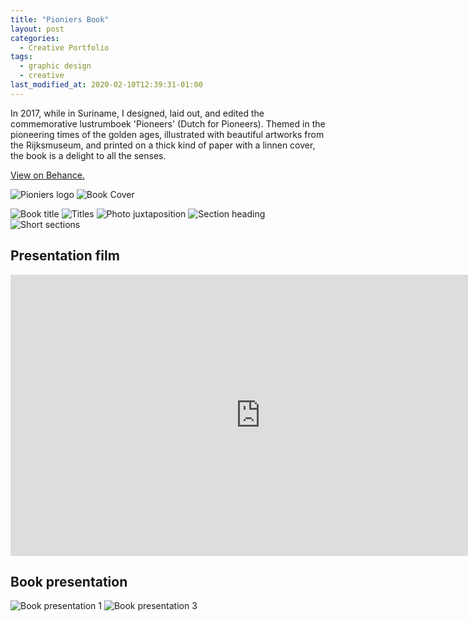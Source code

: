 ```yaml
---
title: "Pioniers Book"
layout: post
categories:
  - Creative Portfolio
tags:
  - graphic design
  - creative
last_modified_at: 2020-02-10T12:39:31-01:00
---
```


In 2017, while in Suriname, I designed, laid out, and edited the commemorative lustrumboek 'Pioneers' (Dutch for Pioneers). Themed in the pioneering times of the golden ages, illustrated with beautiful artworks from the Rijksmuseum, and printed on a thick kind of paper with a linnen cover, the book is a delight to all the senses.

[View on Behance.](https://www.behance.net/gallery/69547299/Pioniers-Book)


![Pioniers logo](https://mir-s3-cdn-cf.behance.net/project_modules/max_1200/4da4c469547299.5b8558a36d9ec.png)
![Book Cover](https://mir-s3-cdn-cf.behance.net/project_modules/fs/23fd6d69547299.5b8558a37709b.jpg)

![Book title](https://mir-s3-cdn-cf.behance.net/project_modules/max_1200/1daf0f69547299.5b8558a15906e.jpg)
![Titles](https://mir-s3-cdn-cf.behance.net/project_modules/max_1200/22d2dc69547299.5b8558a1800eb.jpg)
![Photo juxtaposition](https://mir-s3-cdn-cf.behance.net/project_modules/disp/1be25f69547299.5b8558a1459c4.jpg)
![Section heading](https://mir-s3-cdn-cf.behance.net/project_modules/disp/b81fa569547299.5b8558a14f2f4.jpg)
![Short sections](https://mir-s3-cdn-cf.behance.net/project_modules/disp/24c67969547299.5b8558a176a5f.jpg)

## Presentation film

<iframe src="https://player.vimeo.com/video/170873111?title=0&byline=0&portrait=0" width="800" height="450" frameborder="0" allow="autoplay; fullscreen" allowfullscreen></iframe>

## Book presentation
![Book presentation 1](https://mir-s3-cdn-cf.behance.net/project_modules/max_1200/f255a069547299.5b8558a2f0b59.jpg)
![Book presentation 3](https://mir-s3-cdn-cf.behance.net/project_modules/max_1200/5fdaa169547299.5b8558a2e786a.jpg)